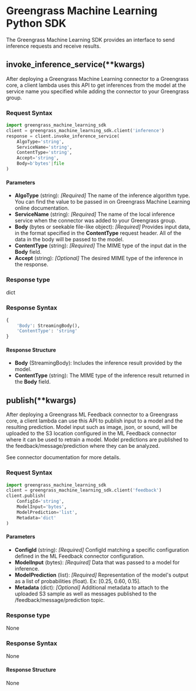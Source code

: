 # Greengrass Machine Learning Python SDK
The Greengrass Machine Learning SDK provides an interface to send inference requests and receive results.

## invoke_inference_service(**kwargs)

After deploying a Greengrass Machine Learning connector to a Greengrass core, a client lambda uses this API to get inferences from the model at the service name you specified while adding the connector to your Greengrass group.

### Request Syntax
```python
import greengrass_machine_learning_sdk
client = greengrass_machine_learning_sdk.client('inference')
response = client.invoke_inference_service(
    AlgoType='string',
    ServiceName='string',
    ContentType='string',
    Accept='string',
    Body=b'bytes'|file
)
```

#### Parameters
* **AlgoType** (string): *[Required]* The name of the inference algorithm type. You can find the value to be passed in on Greengrass Machine Learning online documentation.
* **ServiceName** (string): *[Required]* The name of the local inference service when the connector was added to your Greengrass group.
* **Body** (bytes or seekable file-like object): *[Required]* Provides input data, in the format specified in the **ContentType** request header. All of the data in the body will be passed to the model.
* **ContentType** (string): *[Required]* The MIME type of the input dat in the **Body** field.
* **Accept** (string): *[Optional]* The desired MIME type of the inference in the response.

### Response type
dict

### Response Syntax
```python
{
    'Body': StreamingBody(),
    'ContentType': 'string'
}
```

#### Response Structure
* **Body** (StreamingBody): Includes the inference result provided by the model.
* **ContentType** (string): The MIME type of the inference result returned in the **Body** field.

## publish(**kwargs)

After deploying a Greengrass ML Feedback connector to a Greengrass core, a client lambda can use this API to publish input to a model and the resulting prediction. Model input such as image, json, or sound, will be uploaded to the S3 location configured in the ML Feedback connector where it can be used to retrain a model. Model predictions are published to the feedback/message/prediction where they can be analyzed.

See connector documentation for more details.

### Request Syntax
```python
import greengrass_machine_learning_sdk
client = greengrass_machine_learning_sdk.client('feedback')
client.publish(
	ConfigId='string',
	ModelInput='bytes',
	ModelPrediction='list',
	Metadata='dict'
)
```

#### Parameters
* **ConfigId** (string): *[Required]* ConfigId matching a specific configuration defined in the ML Feedback connector configuration.
* **ModelInput** (bytes): *[Required]* Data that was passed to a model for inference.
* **ModelPrediction** (list): *[Required]* Representation of the model's output as a list of probabilities (float). Ex: [0.25, 0.60, 0.15].
* **Metadata** (dict): *[Optional]* Additional metadata to attach to the uploaded S3 sample as well as messages published to the /feedback/message/prediction topic.

### Response type
None

### Response Syntax
None

#### Response Structure
None